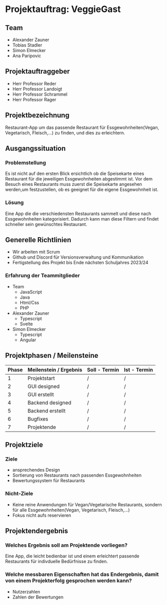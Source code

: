 # Projektauftrag: VeggieGast
## Team
- Alexander Zauner
- Tobias Stadler
- Simon Elmecker
- Ana Paripovic

## Projektauftraggeber
- Herr Professor Reder
- Herr Professor Landoigt
- Herr Professor Schrammel
- Herr Professor Rager

## Projektbezeichnung
Restaurant-App um das passende Restaurant für Essgewohnheiten(Vegan, Vegetarisch, Fleisch,...) zu finden, und dies zu erleichtern.

## Ausgangssituation

### Problemstellung
Es ist nicht auf den ersten Blick ersichtlich ob die Speisekarte eines Restaurant für die jeweiligen Essgewohnheiten abgestimmt ist.
Vor dem Besuch eines Restaurants muss zuerst die Speisekarte angesehen werden,um festzustellen, ob es geeignet für die eigene Essgewohnheit ist.

### Lösung
Eine App die die verschiedensten Restaurants sammelt und diese nach Essgewohnheiten kategorisiert. Dadurch kann man diese Filtern und findet schneller sein gewünschtes Restaurant.

## Generelle Richtlinien
- Wir arbeiten mit Scrum
- Github und Discord für Versionsverwaltung und Kommunikation
- Fertigstellung des Projekt bis Ende nächsten Schuljahres 2023/24

### Erfahrung der Teammitglieder
- Team
  - JavaScript
  - Java
  - Html/Css
  - PHP
- Alexander Zauner
  - Typescript
  - Svelte
- Simon Elmecker
  - Typescript
  - Angular

## Projektphasen / Meilensteine
| Phase | Meilenstein / Ergebnis | Soll - Termin | Ist - Termin |
| ----- | ---------------------- | ------------- | ------------ |
| 1 | Projektstart | / | / |
| 2 | GUI designed | / | / |
| 3 | GUI erstellt | / | / |
| 4 | Backend designed | / | / | 
| 5 | Backend erstellt | / | / |
| 6 | Bugfixes | / | / | 
| 7 | Projektende | / | / |

## Projektziele
### Ziele
- ansprechendes Design 
- Sortierung von Restaurants nach passenden Essgewohnheiten 
- Bewertungssystem für Restaurants

### Nicht-Ziele
- Keine reine Anwendungen für Vegan/Vegetarische Restaurants, sondern für alle Essgewohnheiten(Vegan, Vegetarisch, Fleisch,...)
- Fokus nicht aufs reservieren 

## Projektendergebnis
### Welches Ergebnis soll am Projektende vorliegen?
Eine App, die leicht bedienbar ist und einem erleichtert passende Restaurants für indivduelle Bedürfnisse zu finden.
### Welche messbaren Eigenschaften hat das Endergebnis, damit von einem Projekterfolg gesprochen werden kann?
- Nutzerzahlen
- Zahlen der Bewertungen

